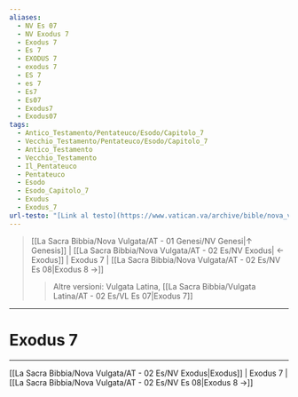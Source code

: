```yaml
---
aliases:
  - NV Es 07
  - NV Exodus 7
  - Exodus 7
  - Es 7
  - EXODUS 7
  - exodus 7
  - ES 7
  - es 7
  - Es7
  - Es07
  - Exodus7
  - Exodus07
tags:
  - Antico_Testamento/Pentateuco/Esodo/Capitolo_7
  - Vecchio_Testamento/Pentateuco/Esodo/Capitolo_7
  - Antico_Testamento
  - Vecchio_Testamento
  - Il_Pentateuco
  - Pentateuco
  - Esodo
  - Esodo_Capitolo_7
  - Exudus
  - Exodus_7
url-testo: "[Link al testo](https://www.vatican.va/archive/bible/nova_vulgata/documents/nova-vulgata_vt_exodus_lt.html)"
---
```


> [[La Sacra Bibbia/Nova Vulgata/AT - 01 Genesi/NV Genesi|↑ Genesis]] | [[La Sacra Bibbia/Nova Vulgata/AT - 02 Es/NV Exodus| ← Exodus]] <span class="bianco">| Exodus 7 |</span> [[La Sacra Bibbia/Nova Vulgata/AT - 02 Es/NV Es 08|Exodus 8 →]]
>> <span class="verde">Altre versioni:</span>
>> Vulgata Latina, [[La Sacra Bibbia/Vulgata Latina/AT - 02 Es/VL Es 07|Exodus 7]]

---

# Exodus 7

---

[[La Sacra Bibbia/Nova Vulgata/AT - 02 Es/NV Exodus|Exodus]] | Exodus 7 | [[La Sacra Bibbia/Nova Vulgata/AT - 02 Es/NV Es 08|Exodus 8 →]]